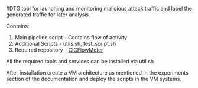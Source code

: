 #DTG tool for launching and monitoring malicious attack traffic and label the generated traffic for later analysis.

Contains:
1. Main pipeline script - Contains flow of activity
2. Additional Scripts - utils.sh, test_script.sh
3. Required repository - [CICFlowMeter](https://github.com/ar1kumar/CICFlowMeter)

All the required tools and services can be installed via util.sh 

After installation create a VM architecture as mentioned in the experiments section of the documentation and deploy the scripts in the VM systems.

